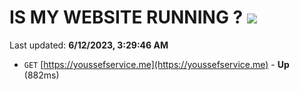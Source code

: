 # IS MY WEBSITE RUNNING ? [![](https://img.shields.io/static/v1?label=Sponsor&message=%E2%9D%A4&logo=GitHub&color=%23fe8e86)](https://github.com/sponsors/<username>)

Last updated: **6/12/2023, 3:29:46 AM**

- `GET` [https://youssefservice.me](https://youssefservice.me) - **Up** (882ms)
